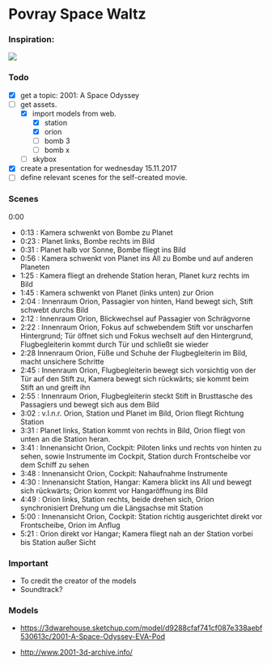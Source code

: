 # Povray Space Waltz 

### Inspiration: 
[![](http://img.youtube.com/vi/xyjOjT8d8RI/0.jpg)](https://www.youtube.com/watch?v=xyjOjT8d8RI)


### Todo
- [x] get a topic: 2001: A Space Odyssey 
- [ ] get assets.
  - [x] import models from web.
    - [x] station
    - [x] orion
    - [ ] bomb 3
    - [ ] bomb x 
  - [ ] skybox
- [X] create a presentation for wednesday 15.11.2017 
- [ ] define relevant scenes for the self-created movie.

### Scenes

0:00
- 0:13 : Kamera schwenkt von Bombe zu Planet
- 0:23 : Planet links, Bombe rechts im Bild
- 0:31 : Planet halb vor Sonne, Bombe fliegt ins Bild
- 0:56 : Kamera schwenkt von Planet ins All zu Bombe und auf anderen Planeten
- 1:25 : Kamera fliegt an drehende Station heran, Planet kurz rechts im Bild
- 1:45 : Kamera schwenkt von Planet (links unten) zur Orion
- 2:04 : Innenraum Orion, Passagier von hinten, Hand bewegt sich, Stift schwebt durchs Bild
- 2:12 : Innenraum Orion, Blickwechsel auf Passagier von Schrägvorne
- 2:22 : Innenraum Orion, Fokus auf schwebendem Stift vor unscharfen Hintergrund; Tür öffnet sich und Fokus wechselt auf den Hintergrund, Flugbegleiterin kommt durch Tür und schließt sie wieder
- 2:28 Innenraum Orion, Füße und Schuhe der Flugbegleiterin im Bild, macht unsichere Schritte
- 2:45 : Innenraum Orion, Flugbegleiterin bewegt sich vorsichtig von der Tür auf den Stift zu, Kamera bewegt sich rückwärts; sie kommt beim Stift an und greift ihn
- 2:55 : Innenraum Orion, Flugbegleiterin steckt Stift in Brusttasche des Passagiers und bewegt sich aus dem Bild
- 3:02 : v.l.n.r. Orion, Station und Planet im Bild, Orion fliegt Richtung Station
- 3:31 : Planet links, Station kommt von rechts in Bild, Orion fliegt von unten an die Station heran.
- 3:41 : Innenansicht Orion, Cockpit: Piloten links und rechts von hinten zu sehen, sowie Instrumente im Cockpit, Station durch Frontscheibe vor dem Schiff zu sehen
- 3:48 : Innenansicht Orion, Cockpit: Nahaufnahme Instrumente
- 4:30 : Innenansicht Station, Hangar: Kamera blickt ins All und bewegt sich rückwärts; Orion kommt vor Hangaröffnung ins Bild
- 4:49 : Orion links, Station rechts, beide drehen sich, Orion synchronisiert Drehung um die Längsachse mit Station
- 5:00 : Innenansicht Orion, Cockpit: Station richtig ausgerichtet direkt vor Frontscheibe, Orion im Anflug
- 5:21 : Orion direkt vor Hangar; Kamera fliegt nah an der Station vorbei bis Station außer Sicht

### Important
- To credit the creator of the models
- Soundtrack?

### Models
- https://3dwarehouse.sketchup.com/model/d9288cfaf741cf087e338aebf530613c/2001-A-Space-Odyssey-EVA-Pod

- http://www.2001-3d-archive.info/
